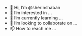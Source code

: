 - 👋 Hi, I’m @sherinshaban
- 👀 I’m interested in ...
- 🌱 I’m currently learning ...
- 💞️ I’m looking to collaborate on ...
- 📫 How to reach me ...

<!---
sherinshaban/sherinshaban is a ✨ special ✨ repository because its `README.md` (this file) appears on your GitHub profile.
You can click the Preview link to take a look at your changes.
--->
